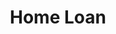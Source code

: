 ---
title: " Home Loan"
draft: false 
weight: "3"

number: "03."
description: "However, there is much more to branding"
button: "FIND OUT MORE"
---
